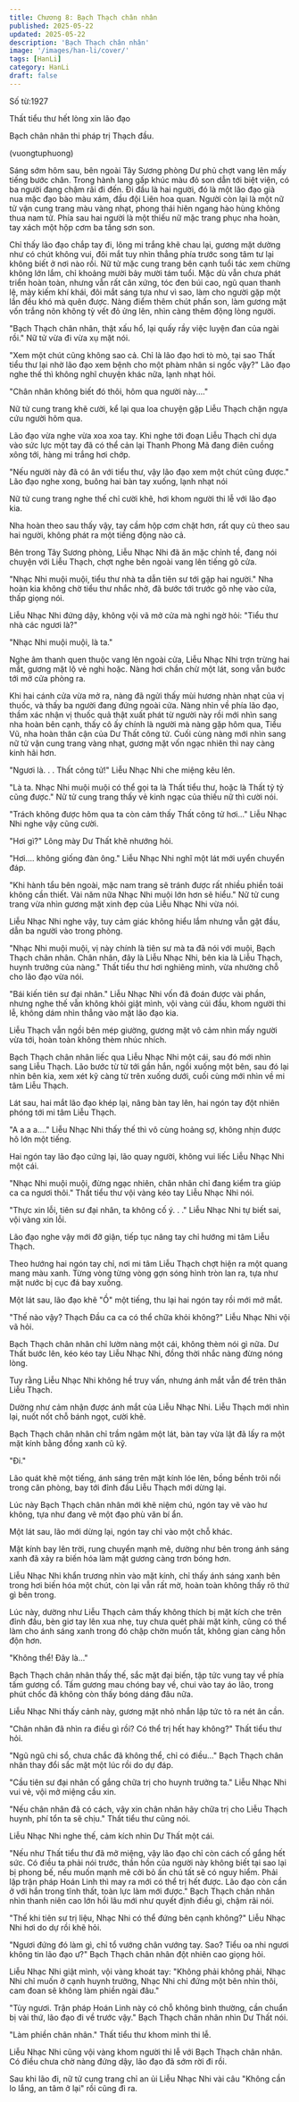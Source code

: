 ```yaml
---
title: Chương 8: Bạch Thạch chân nhân
published: 2025-05-22
updated: 2025-05-22
description: 'Bạch Thạch chân nhân'
image: '/images/han-li/cover/'
tags: [HanLi]
category: HanLi
draft: false
---
```


Số từ:1927  







Thất tiểu thư hết lòng xin lão đạo

Bạch chân nhân thi pháp trị Thạch đầu.

(vuongtuphuong)





Sáng sớm hôm sau, bên ngoài Tây Sương phòng Dư phủ chợt vang lên mấy tiếng bước chân. Trong hành lang gấp khúc màu đỏ son dẫn tới biệt viện, có ba người đang chậm rãi đi đến. Đi đầu là hai người, đó là một lão đạo già nua mặc đạo bào màu xám, đầu đội Liên hoa quan. Người còn lại là một nữ tử vận cung trang màu vàng nhạt, phong thái hiên ngang hào hùng không thua nam tử. Phía sau hai người là một thiếu nữ mặc trang phục nha hoàn, tay xách một hộp cơm ba tầng sơn son.

Chỉ thấy lão đạo chắp tay đi, lông mi trắng khẽ chau lại, gương mặt dường như có chút không vui, đôi mắt tuy nhìn thẳng phía trước song tâm tư lại không biết ở nơi nào rồi. Nữ tử mặc cung trang bên cạnh tuổi tác xem chừng không lớn lắm, chỉ khoảng mười bảy mười tám tuổi. Mặc dù vẫn chưa phát triển hoàn toàn, nhưng vẫn rất cân xứng, tóc đen búi cao, ngũ quan thanh lệ, mày kiếm khí khái, đôi mắt sáng tựa như vì sao, làm cho người gặp một lần đều khó mà quên được. Nàng điểm thêm chút phấn son, làm gương mặt vốn trắng nõn không tỳ vết đỏ ửng lên, nhìn càng thêm động lòng người.

"Bạch Thạch chân nhân, thật xấu hổ, lại quấy rầy việc luyện đan của ngài rồi." Nữ tử vừa đi vừa xụ mặt nói.

"Xem một chút cũng không sao cả. Chỉ là lão đạo hơi tò mò, tại sao Thất tiểu thư lại nhờ lão đạo xem bệnh cho một phàm nhân si ngốc vậy?" Lão đạo nghe thế thì không nghĩ chuyện khác nữa, lạnh nhạt hỏi.

"Chân nhân không biết đó thôi, hôm qua người này...."

Nữ tử cung trang khẽ cười, kể lại qua loa chuyện gặp Liễu Thạch chặn ngựa cứu người hôm qua.

Lão đạo vừa nghe vừa xoa xoa tay. Khi nghe tới đoạn Liễu Thạch chỉ dựa vào sức lực một tay đã có thể cản lại Thanh Phong Mã đang điên cuồng xông tới, hàng mi trắng hơi chớp.

"Nếu người này đã có ân với tiểu thư, vậy lão đạo xem một chút cũng được." Lão đạo nghe xong, buông hai bàn tay xuống, lạnh nhạt nói

Nữ tử cung trang nghe thế chỉ cười khẽ, hơi khom người thi lễ với lão đạo kia.

Nha hoàn theo sau thấy vậy, tay cầm hộp cơm chặt hơn, rất quy củ theo sau hai người, không phát ra một tiếng động nào cả.

Bên trong Tây Sương phòng, Liễu Nhạc Nhi đã ăn mặc chỉnh tề, đang nói chuyện với Liễu Thạch, chợt nghe bên ngoài vang lên tiếng gõ cửa.

"Nhạc Nhi muội muội, tiểu thư nhà ta dẫn tiên sư tới gặp hai người." Nha hoàn kia không chờ tiểu thư nhắc nhở, đã bước tới trước gõ nhẹ vào cửa, thấp giọng nói.

Liễu Nhạc Nhi đứng dậy, không vội vã mở cửa mà nghi ngờ hỏi: "Tiểu thư nhà các ngươi là?"

"Nhạc Nhi muội muội, là ta."

Nghe âm thanh quen thuộc vang lên ngoài cửa, Liễu Nhạc Nhi trợn trừng hai mắt, gương mặt lộ vẻ nghi hoặc. Nàng hơi chần chừ một lát, song vẫn bước tới mở cửa phòng ra.

Khi hai cánh cửa vừa mở ra, nàng đã ngửi thấy mùi hương nhàn nhạt của vị thuốc, và thấy ba người đang đứng ngoài cửa. Nàng nhìn về phía lão đạo, thầm xác nhận vị thuốc quả thật xuất phát từ người này rồi mới nhìn sang nha hoàn bên cạnh, thấy cô ấy chính là người mà nàng gặp hôm qua, Tiểu Vũ, nha hoàn thân cận của Dư Thất công tử. Cuối cùng nàng mới nhìn sang nữ tử vận cung trang vàng nhạt, gương mặt vốn ngạc nhiên thì nay càng kinh hãi hơn.

"Ngươi là. . . Thất công tử!" Liễu Nhạc Nhi che miệng kêu lên.

"Là ta. Nhạc Nhi muội muội có thể gọi ta là Thất tiểu thư, hoặc là Thất tỷ tỷ cũng được." Nử tử cung trang thấy vẻ kinh ngạc của thiếu nữ thì cười nói.

"Trách không được hôm qua ta còn cảm thấy Thất công tử hơi..." Liễu Nhạc Nhi nghe vậy cũng cười.

"Hơi gì?" Lông mày Dư Thất khẽ nhướng hỏi.

"Hơi.... không giống đàn ông." Liễu Nhạc Nhi nghĩ một lát mới uyển chuyển đáp.

"Khi hành tẩu bên ngoài, mặc nam trang sẽ tránh được rất nhiều phiền toái không cần thiết. Vài năm nữa Nhạc Nhi muội lớn hơn sẽ hiểu." Nữ tử cung trang vừa nhìn gương mặt xinh đẹp của Liễu Nhạc Nhi vừa nói.

Liễu Nhạc Nhi nghe vậy, tuy cảm giác không hiểu lắm nhưng vẫn gật đầu, dẫn ba người vào trong phòng.

"Nhạc Nhi muội muội, vị này chính là tiên sư mà ta đã nói với muội, Bạch Thạch chân nhân. Chân nhân, đây là Liễu Nhạc Nhi, bên kia là Liễu Thạch, huynh trưởng của nàng." Thất tiểu thư hơi nghiêng mình, vừa nhường chỗ cho lão đạo vừa nói.

"Bái kiến tiên sư đại nhân." Liễu Nhạc Nhi vốn đã đoán được vài phần, nhưng nghe thế vẫn không khỏi giật mình, vội vàng cúi đầu, khom người thi lễ, không dám nhìn thẳng vào mặt lão đạo kia.

Liễu Thạch vẫn ngồi bên mép giường, gương mặt vô cảm nhìn mấy người vừa tới, hoàn toàn không thèm nhúc nhích.

Bạch Thạch chân nhân liếc qua Liễu Nhạc Nhi một cái, sau đó mới nhìn sang Liễu Thạch. Lão bước từ từ tới gần hắn, ngồi xuống một bên, sau đó lại nhìn bên kia, xem xét kỹ càng từ trên xuống dưới, cuối cùng mới nhìn về mi tâm Liễu Thạch.

Lát sau, hai mắt lão đạo khép lại, nâng bàn tay lên, hai ngón tay đột nhiên phóng tới mi tâm Liễu Thạch.

"A a a a...." Liễu Nhạc Nhi thấy thế thì vô cùng hoảng sợ, không nhịn được hô lớn một tiếng.

Hai ngón tay lão đạo cứng lại, lão quay người, không vui liếc Liễu Nhạc Nhi một cái.

"Nhạc Nhi muội muội, đừng ngạc nhiên, chân nhân chỉ đang kiểm tra giúp ca ca ngươi thôi." Thất tiểu thư vội vàng kéo tay Liễu Nhạc Nhi nói.

"Thực xin lỗi, tiên sư đại nhân, ta không cố ý. . ." Liễu Nhạc Nhi tự biết sai, vội vàng xin lỗi.

Lão đạo nghe vậy mới đỡ giận, tiếp tục nâng tay chỉ hướng mi tâm Liễu Thạch.

Theo hướng hai ngón tay chỉ, nơi mi tâm Liễu Thạch chợt hiện ra một quang mang màu xanh. Từng vòng từng vòng gợn sóng hình tròn lan ra, tựa như mặt nước bị cục đá bay xuống.

Một lát sau, lão đạo khẽ "Ồ" một tiếng, thu lại hai ngón tay rồi mới mở mắt.

"Thế nào vậy? Thạch Đầu ca ca có thể chữa khỏi không?" Liễu Nhạc Nhi vội vã hỏi.

Bạch Thạch chân nhân chỉ lườm nàng một cái, không thèm nói gì nữa. Dư Thất bước lên, kéo kéo tay Liễu Nhạc Nhi, đồng thời nhắc nàng đừng nóng lòng.

Tuy rằng Liễu Nhạc Nhi không hề truy vấn, nhưng ánh mắt vẫn để trên thân Liễu Thạch.

Dường như cảm nhận được ánh mắt của Liễu Nhạc Nhi. Liễu Thạch mới nhìn lại, nuốt nốt chỗ bánh ngọt, cười khẽ.

Bạch Thạch chân nhân chỉ trầm ngâm một lát, bàn tay vừa lật đã lấy ra một mặt kính bằng đồng xanh cũ kỹ.

"Đi."

Lão quát khẽ một tiếng, ánh sáng trên mặt kính lóe lên, bồng bềnh trôi nổi trong căn phòng, bay tới đỉnh đầu Liễu Thạch mới dừng lại.

Lúc này Bạch Thạch chân nhân mới khẽ niệm chú, ngón tay vẽ vào hư không, tựa như đang vẽ một đạo phù văn bí ẩn.

Một lát sau, lão mới dừng lại, ngón tay chỉ vào một chỗ khác.

Mặt kính bay lên trời, rung chuyển mạnh mẽ, dường như bên trong ánh sáng xanh đã xảy ra biến hóa làm mặt gương càng trơn bóng hơn.

Liễu Nhạc Nhi khẩn trương nhìn vào mặt kính, chỉ thấy ánh sáng xanh bên trong hơi biến hóa một chút, còn lại vẫn rất mờ, hoàn toàn không thấy rõ thứ gì bên trong.

Lúc này, dường như Liễu Thạch cảm thấy không thích bị mặt kích che trên đỉnh đầu, bèn giơ tay lên xua nhẹ, tuy chưa quét phải mặt kính, cũng có thể làm cho ánh sáng xanh trong đó chập chờn muốn tắt, không gian càng hỗn độn hơn.

"Không thể! Đây là..."

Bạch Thạch chân nhân thấy thế, sắc mặt đại biến, tập tức vung tay về phía tấm gương cổ. Tấm gương mau chóng bay về, chui vào tay áo lão, trong phút chốc đã không còn thấy bóng dáng đâu nữa.

Liễu Nhạc Nhi thấy cảnh này, gương mặt nhỏ nhắn lập tức tỏ ra nét ân cần.

"Chân nhân đã nhìn ra điều gì rồi? Có thể trị hết hay không?" Thất tiểu thư hỏi.

"Ngũ ngũ chi sổ, chưa chắc đã không thể, chỉ có điều..." Bạch Thạch chân nhân thay đổi sắc mặt một lúc rồi do dự đáp.

"Cầu tiên sư đại nhân cố gắng chữa trị cho huynh trưởng ta." Liễu Nhạc Nhi vui vẻ, vội mở miệng cầu xin.

"Nếu chân nhân đã có cách, vậy xin chân nhân hãy chữa trị cho Liễu Thạch huynh, phí tổn ta sẽ chịu." Thất tiểu thư cũng nói.

Liễu Nhạc Nhi nghe thế, cảm kích nhìn Dư Thất một cái.

"Nếu như Thất tiểu thư đã mở miệng, vậy lão đạo chỉ còn cách cố gắng hết sức. Có điều ta phải nói trước, thần hồn của người này không biết tại sao lại bị phong bế, nếu muốn mạnh mẽ cởi bỏ ấn chú tất sẽ có nguy hiểm. Phải lập trận pháp Hoán Linh thì may ra mới có thể trị hết được. Lão đạo còn cần ở với hắn trong tĩnh thất, toàn lực làm mới được." Bạch Thạch chân nhân nhìn thanh niên cao lớn hồi lâu mới như quyết định điều gì, chậm rãi nói.

"Thế khi tiên sư trị liệu, Nhạc Nhi có thể đứng bên cạnh không?" Liễu Nhạc Nhi hơi do dự rồi khẽ hỏi.

"Ngươi đứng đó làm gì, chỉ tổ vướng chân vướng tay. Sao? Tiểu oa nhi ngươi không tin lão đạo ư?" Bạch Thạch chân nhân đột nhiên cao giọng hỏi.

Liễu Nhạc Nhi giật mình, vội vàng khoát tay: "Không phải không phải, Nhạc Nhi chỉ muốn ở cạnh huynh trưởng, Nhạc Nhi chỉ đứng một bên nhìn thôi, cam đoan sẽ không làm phiền ngài đâu."

"Tùy ngươi. Trận pháp Hoán Linh này có chỗ không bình thường, cần chuẩn bị vài thứ, lão đạo đi về trước vậy." Bạch Thạch chân nhân nhìn Dư Thất nói.

"Làm phiền chân nhân." Thất tiểu thư khom mình thi lễ.

Liễu Nhạc Nhi cũng vội vàng khom người thi lễ với Bạch Thạch chân nhân. Có điều chưa chờ nàng đứng dậy, lão đạo đã sớm rời đi rồi.

Sau khi lão đi, nữ tử cung trang chỉ an ủi Liễu Nhạc Nhi vài câu "Không cần lo lắng, an tâm ở lại" rồi cũng đi ra.

